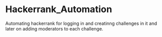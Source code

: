 # Hackerrank_Automation
Automating hackerrank  for logging in and creatinng challenges in it and later on adding moderators to each challenge.
